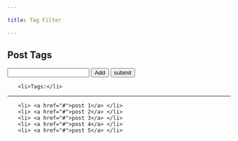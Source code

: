 ```yaml
---

title: Tag Filter

---
```


<h2>Post Tags</h2>
<ul id="postTags" style="display:none">
{% assign rawtags = "" %}
{% for post in site.posts %}
  {% assign ttags = post.tags | join:'|' | append:'|' %}
  {% assign rawtags = rawtags | append:ttags %}
<li class="post">
<a href ="{{ post.url }}"> {{ post.title }} </a>
  {% for tagName in post.tags %}
<a href='/tags?tagName={{ tagName }}'><i class='glyphicon glyphicon-tag'></i>{{ tagName }}</a>
  {% endfor %}
</li>
{% endfor %}
{% for post in site.pages %}
  {% assign ttags = post.tags | join:'|' | append:'|' %}
  {% assign rawtags = rawtags | append:ttags %}
<li class="page"> 
<a href ="{{ post.url }}"> {{ post.title }} </a>
  {% for tagName in post.tags %}
<a href='/tags?tagName={{ tagName }}'><i class='glyphicon glyphicon-tag'></i>{{ tagName }}</a>
  {% endfor %}
</li>
{% endfor %}
{% assign rawtags = rawtags | split:'|' | sort %}
</ul>

<input type="text" id="tagInput" list="tagDataList">
<datalist id="tagDataList">

    <option value="tag1" />
    <option value="tag2" />
    <option value="tag3" />

</datalist>
</input>
<button id="butAdd" >Add</button>
<button id="submit" >submit</button>

<ul id="filterTags" >

    <li>Tags:</li>

</ul>

<hr>

<ul id="results">

    <li> <a href="#">post 1</a> </li>
    <li> <a href="#">post 2</a> </li>
    <li> <a href="#">post 3</a> </li>
    <li> <a href="#">post 4</a> </li>
    <li> <a href="#">post 5</a> </li>

</ul>

<style>

    #filterTags > li {
        display: inline;
        padding: 8px;
    }

</style>

<script >

    let dict = {};

    let tagInput = document.getElementById("tagInput");
        let submit = document.getElementById("submit");
        let butAdd = document.getElementById("butAdd");
        let filterTags = document.getElementById("filterTags");
        let result = document.getElementById("results");
        let tags = document.getElementsByClassName("tag");

        butAdd.addEventListener("click", (event) => {
            console.log("click");
            if(tagInput.value==="") {
                return;
            }
            let li = document.createElement("li");
            let liText = document.createTextNode(tagInput.value);
            li.appendChild(liText);
            li.addEventListener("click", tagEventHandler);
            filterTags.appendChild(li);
            tagInput.value = "";

        });

        submit.addEventListener("click", function () {
            result.innerHTML = "";
            let lis = filterTag.findElementsByTagName("li");
            var res=[];
            for(var i = 1; i< lis.lenght; i++) {
                let tag = lis[i].textContent;
                let arr = dict[tag];
                res = intersect(arr, res);
            }
            for(let item of res) {
                result.appendChild(createPostWithLink(item.title, item.url));
            }

        });

        function createPostWithLink(title, link) {
            let li = document.createElement("li");
            li.classList.add("post");
            li.innerHTML='<a href="' + link + '" >' + title + '</a>';
            return li;
        }
        // for(let element of tags) {
        //     element.addEventListener("click", tagEventHandler);
        // }
        function tagEventHandler() {
            console.log(this+"tag")
            this.remove();
        }

        function parseData() {
            let pages = document.getElementsByClassName("page");
            for(let page of pages) {

                let as = page.getElementsByTagName("a");
                if(as.length == 0) {
                    continue;
                }
                let postUrl = as[0].href;
                let postTitle = as[0].textContent;

                for(var i = 1; i < as.length; i++) {
                    let a = as[i];
                    let href = a.href;
                    let tagText = a.textContent;
                    if (dict[tagText] == undefined ) {
                        dict[tagText] = [];
                    }
                    dict[tagText].push({
                        "title": postTitle,
                        "url": postUrl
                    });
                }
            }
        }
    function intersect(a, b) {
        var setA = new Set(a);
        var setB = new Set(b);
        var intersection = new Set([...setA].filter(x => setB.has(x)));
        return Array.from(intersection);
    }

    parseData();

</script>
